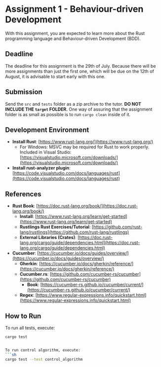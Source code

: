 # Assignment 1 - Behaviour-driven Development

With this assignment, you are expected to learn more about the Rust programming language and Behaviour-driven Development (BDD).

## Deadline

The deadline for this assignment is the 29th of July. Because there will be more assignments than just the first one, which will be due on the 12th of August, it is advisable to start early with this one.

## Submission

Send the `src` and `tests` folder as a zip archive to the tutor. **DO NOT INCLUDE THE `target` FOLDER.** One way of assuring that the assignment folder is as small as possible is to run `cargo clean` inside of it.

## Development Environment

- **Install Rust**: [https://www.rust-lang.org/](https://www.rust-lang.org/)
  - For Windows: MSVC may be required for Rust to work properly. Included in Visual Studio: [https://visualstudio.microsoft.com/downloads/](https://visualstudio.microsoft.com/downloads/)
- **Install rust-analyzer plugin**: [https://code.visualstudio.com/docs/languages/rust](https://code.visualstudio.com/docs/languages/rust)

## References

- **Rust Book**: [https://doc.rust-lang.org/book/](https://doc.rust-lang.org/book/)
  - **Install**: [https://www.rust-lang.org/learn/get-started](https://www.rust-lang.org/learn/get-started)
  - **Rustlings Rust Exercises/Tutorial**: [https://github.com/rust-lang/rustlings](https://github.com/rust-lang/rustlings)
  - **External Libraries (Crates)**: [https://doc.rust-lang.org/cargo/guide/dependencies.html](https://doc.rust-lang.org/cargo/guide/dependencies.html)
- **Cucumber**: [https://cucumber.io/docs/guides/overview/](https://cucumber.io/docs/guides/overview/)
  - **Gherkin**: [https://cucumber.io/docs/gherkin/reference/](https://cucumber.io/docs/gherkin/reference/)
  - **Cucumber.rs**: [https://github.com/cucumber-rs/cucumber](https://github.com/cucumber-rs/cucumber)
    - **Book**: [https://cucumber-rs.github.io/cucumber/current/](https://cucumber-rs.github.io/cucumber/current/)
  - **Regex**: [https://www.regular-expressions.info/quickstart.html](https://www.regular-expressions.info/quickstart.html)

## How to Run

To run all tests, execute:
```sh
cargo test


To run control algorithm, execute:
```sh
cargo test --test control_algorithm
